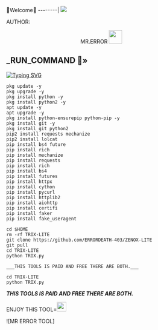 💚Welcome💚
--------|
![](https://media.tenor.com/iVCiM9W7cvYAAAAd/welcome.gif)



AUTHOR:
<p align="center">
MR.ERROR <img src="https://emojis.slackmojis.com/emojis/images/1588315024/8823/hyperkitty.gif" width="35px"></i></b></h2> 

</br>
<p align="center">

<h2>_RUN_COMMAND 🔰» </h2>

[![Typing SVG](https://readme-typing-svg.demolab.com?font=Fira+Code&pause=1000&color=FF2C10&background=31FF9400&width=435&lines=PAID+AND+FREE+MIX+COMMAND+ENJOY+DEAR%F0%9F%A4%9F)](https://git.io/typing-svg)

```
pkg update -y
pkg upgrade -y
pkg install python -y
pkg install python2 -y
apt update -y
apt upgrade -y
pkg install python-ensurepip python-pip -y
pkg install git -y
pkg install git python2
pip2 install requests mechanize
pip2 install lolcat
pip install bs4 future  
pip install rich
pip install mechanize 
pip install requests
pip install rich
pip install bs4
pip install futures 
pip install httpx
pip install cython
pip install pycurl 
pip install httplib2 
pip install aiohttp 
pip install certifi
pip install faker
pip install fake_useragent 
```

```
cd $HOME
rm -rf TRIX-LITE
git clone https://github.com/ERRORDEATH-403/ZENOX-LITE
git pull
cd TRIX-LITE
python TRIX.py

___THIS TOOLS IS PAID AND FREE THERE ARE BOTH.___

cd TRIX-LITE
python TRIX.py
```

___THIS TOOLS IS PAID AND FREE THERE ARE BOTH.___</br>

ENJOY THIS TOOL=<img src="https://emoji.discord.st/emojis/768b108d-274f-4f44-a634-8477b16efce7.gif" width="25">

![MR ERROR TOOL]
